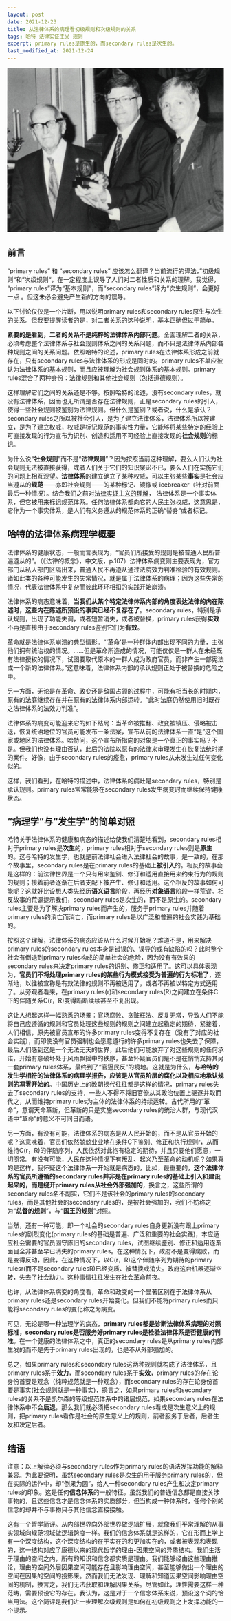 ```yaml
---
layout: post
date: 2021-12-23
title: 从法律体系的病理看初级规则和次级规则的关系
tags: 哈特 法律实证主义 规则
excerpt: primary rules是原生的，而secondary rules是次生的。
last_modified_at: 2021-12-24
---
```


![H.L.A.Hart](/assets/images/2021-12-23/1.jpg)

## 前言

“primary rules” 和 “secondary rules” 应该怎么翻译？当前流行的译法，”初级规则“和”次级规则“，在一定程度上误导了人们对二者性质和关系的理解。我觉得， “primary rules”译为“基本规则”，而“secondary rules”译为“次生规则”，会更好一点 。但这未必会避免产生新的方向的误导。

以下讨论仅仅是一个片断，用以说明primary rules和secondary rules原生与次生的关系。但我要提醒读者的是，对二者关系的这种说明，基本正确但过于简单。

**紧要的是看到，二者的关系不是纯粹的法律体系内部问题**。全面理解二者的关系，必须考虑整个法律体系与社会规则体系之间的关系问题，而不只是法律体系内部各种规则之间的关系问题。依照哈特的论述，primary rules在法律体系形成之前就存在，只有secondary rules与法律体系的形成是同时的。primary rules不单应被认为法律体系的基本规则，而且应被理解为社会规则体系的基本规则。primary rules混合了两种身份：法律规则和其他社会规则（包括道德规则）。

这样理解它们之间的关系还是不够。按照哈特的论述，没有secondary rules，就没有法律体系，因而也无所谓是否存在法律规则，正是secondary rules的引入，使得一些社会规则被鉴别为法律规则。但什么是鉴别？或者说，什么是承认？secondary rules之所以被社会引入，是为了建立法律体系，法律体系所以被建立，是为了建立权威，权威是标记规范的事实性力量，它能够将某些特定的经验上可直接发现的行为宣布为识别、创造和适用不可经验上直接发现的**社会规则**的标记。

为什么说“**社会规则**”而不是“**法律规则**”？因为按照当前这种理解，要么人们认为社会规则无法被直接获得，或者人们关于它们的知识聚讼不已，要么人们在实施它们的问题上相互观望。**法律体系**的建立确立了某种权威，可以主张某些**事实**是社会应当遵从的**规范**——亦即社会规则——的某种标记、镜像或 icebreaker（针对前面最后一种情况）。结合我们之前对[法律实证主义的理解](/understanding-legal-positivism.html)， 法律体系是一个事实体系，但它被用来标记规范体系。任何法律体系都向它的人民主张权威，这意思是，它作为一个事实体系，是人们有义务遵从的规范体系的正确“替身”或者标记。

## 哈特的法律体系病理学概要

法律体系的健康状态，一般而言表现为，“官员们所接受的规则是被普通人民所普遍遵从的”。（《法律的概念》，中文版，p.107）法律体系病变则主要表现为，官方部门从私人部门区隔出来，普通人民不再遵从通过法院效力判准检验的有效规则。诸如此类的各种可能发生的失常情况，就是属于法律体系的病理；因为这些失常的情况，代表法律体系中复杂而彼此环环相扣的实践开始崩溃。

法律体系的病态意味着，**当我们从某个特定法律体系内部的角度表达法律的内在陈述时，这些内在陈述所预设的事实已经不复存在了**。secondary rules，特别是承认规则，出现了功能失调，或者短暂消失，或者被替换，primary rules获得**实效**不再是直接由于secondary rules鉴别它们为**有效**。

革命就是法律体系崩溃的典型情形。“‘革命’是一种群体内部出现不同的力量，主张他们拥有统治权的情况。……但是革命所造成的情况，可能仅仅是一群人在未经既有法律授权的情况下，试图要取代原本的一群人成为政府官员，而非产生一部宪法或一个新的法律体系。”这意味着，法律体系内部的承认规则正处于被替换的危险之中。

另一方面，无论是在革命、政变还是敌国占领的过程中，可能有相当长的时期内，原有的法庭继续存在并在原有的法律体系内部运转。“此时法庭仍然使用旧时既存之法律体系的法效力判准”。

法律体系的病变可能迎来它的如下结局：当革命被推翻、政变被镇压、侵略被击退，恢复统治地位的官员可能发布一条法案，宣布从前的法律体系一直“是”这个国家或地区的法律体系。哈特问，这个宣布所指向的对象是一个真正的事实吗？不是。但我们也没有理由否认，此后的法院以原有的法律来审理发生在恢复法统时期的案件。好像，由于secondary rules的痊愈，primary rules从未发生过任何变化似的。

这样，我们看到，在哈特的描述中，法律体系的病灶是secondary rules，特别是承认规则。primary rules常常能够在secondary rules发生病变时而继续保持健康状态。

## “病理学”与“发生学”的简单对照

哈特关于法律体系的健康和病态的描述给使我们清楚地看到，secondary rules相对于primary rules是**次生**的，primary rules相对于secondary rules则是**原生**的。这与哈特的发生学，也就是前法律社会进入法律社会的故事，是一致的，在那个故事里，secondary rules是在primary rules的基础上**被引入**的。相反的故事会是这样的：前法律世界是一个只有用来鉴别、修订和适用直接用来约束行为的规则的规则；接着前者逐渐在后者支配下被产生、修订和适用。这个相反的故事如何可能呢？这就好比设想人类先经历**语义语言**阶段，再经历**对象语言**阶段一样荒谬。相反故事的荒诞提示我们，secondary rules是次生的，而不是原生的。secondary rules主要是为了解决primary rules而产生的，服务于primary rules并随着primary rules的消亡而消亡，而primary rules是以广泛和普遍的社会实践为基础的。

按照这个理解，法律体系的病态应该从什么时候开始呢？难道不是，用来解决primary rules的secondary rules本身是错误的、误导的或有缺陷的吗？此时整个社会有倒退到primary rules构成的简单社会的危险，因为没有有效果的secondary rules来决定primary rules的识别、修正和适用了。这可以具体表现为，**官员们不将处理primary rules的某些行为模式接受为普遍的行为标准了**，逐渐地，以往被宣称是有效法律的规则不再被适用了，或者不再被以特定方式适用了。从旁观者看来，在primary rules(r)和secondary rules(R)之间建立在条件C下的伴随关系C(r，R)变得断断续续甚至不复出现。

这让人想起这样一幅熟悉的场景：官场腐败、贪赃枉法、反复无常，导致人们不能将自己应遵循的规则和官员处理这些规则的规则之间建立起稳定的期待，紧接着，人们相信，原先被官员宣布的许多primary rules变得不复存在（没有了对应的社会实践），而即使没有官员强制也会愿意遵行的许多primary rules也失去了保障，最后人们感到这是一个无法无天的世界，此后他们可能放弃了对这些规则的任何承诺，开始有意破坏处于风雨飘摇中的秩序，甚至怀疑官员们是不是在悄悄支持其另一套primary rules体系，最终到了“官逼民反”的境地。这就是为什么，**与哈特的发生学相符的法律体系的病理学报告，应该是从官员阶层的腐化以及相应地承认规则的凋零开始的**。中国历史上的改朝换代往往都是这样的情况，primary rules失去了secondary rules的支持，一些人不得不将旧官僚从其政治位置上驱逐并取而代之，从而维持primary rules为主体的法律体系的持续运转。古代所用的“革命”，意谓天命革新，但革新的只是实施secondary rules的统治人群，与现代汉语中“革命”的意义不可同日而语。

另一方面，有没有可能，法律体系的病态是从人民开始的，而不是从官员开始的呢？这意味着，官员们依然兢兢业业地在条件C下鉴别、修正和执行规则r，从而维持C(r，R)的伴随序列，人民依然对此抱有稳定的期待，并且只要他们愿意，一切照常。有没有可能，人民在这种情况下有叛乱、起义乃至革命的动机呢？如果真的是这样，我怀疑这个法律体系一开始就是病态的，比如，最重要的，**这个法律体系的官员所遵循的secondary rules并非是在primary rules的基础上引入和建设起来的，而是绕开primary rules从社会外部强加的**，换言之，这些所谓的secondary rules名不副实，它们不是该社会的primary rules的secondary rules，而是其他社会的secondary rules的，是被社会强加的，我们不妨称之为“**总督的规则**”，与“**国王的规则**”对照。

当然，还有一种可能，即一个社会的secondary rules自身更新没有跟上primary rules的剧烈变化(primary rules的基础是普遍、广泛和重要的社会实践)，本应适应社会需要的官员固守陈旧的secondary rules，试图继续鉴别、修正和适用逐渐面目全非甚至早已消失的primary rules。在这种情况下，政府不是变得腐败，而是变得反动，因此，在这种情况下，以C(r，R)这个伴随序列为期待的primary rulesr(而不是secondary rulesR)已经变质、被替换或消失。政府这台机器逐渐空转，失去了社会动力。这种事情往往发生在社会革命前夜。

也许，从法律体系病变的角度看，革命和政变的一个显著区别在于法律体系从primary rules还是secondary rules开始变化。但我们不能将primary rules而只能将secondary rules的变化称之为病变。

可见，无论是哪一种法理学的病态，**primary rules都是诊断法律体系病理的对照标准，secondary rules是否服务好primary rules是检验法律体系是否健康的判准**。在一个健康的法律体系之中，真正的secondary rules是从primary rules内部生发的而不是先于primary rules出现的，也是不从外部强加的。

总之，如果primary rules和secondary rules这两种规则就构成了法律体系，且primary rules系于**效力**，而secondary rules系于**实效**，primary rules的存在论身份首要是观念（纯粹规范就是一种观念），而secondary rules的存在论身份首要是事实(社会规则就是一种事实)，换言之，如果primary rules和secondary rules的关系不是凯尔森的等级规范体系中的诸层规范，如果secondary rules在法律体系中不会**后退**，那么我们就必须把secondary rules看成是次生意义上的规则，把primary rules看作是社会的原生意义上的规则，前者服务于后者，后者生发和决定后者。

## 结语

注意：以上解读必须与secondary rules作为primary rules的语法发挥功能的解释兼容。为此要说明，虽然secondary rules是次生的用于服务primary rules的，但在实际的运作中，却“倒果为因”，给人一种secondary rules产生和决定primary rules的印象。这是任何**信念体系**的一般特征。虽然我们的普通信念都是直接关涉事物的，且这些信念才是信念体系的实质部分，但当构成一种体系时，任何个别的信念的却并不与事物只与其他信念直接接触。

这有一个哲学简评。从内部世界向外部世界做逻辑扩展，就像我们平常理解的从事实领域向规范领域做逻辑跨度一样。我们的信念体系就是这样的，它在形而上学上有一个深度结构，这个深度结构的在于实在的和更加实在的，或者被表现和表现的，这一结构对应了康德以来的现代哲学的理由-因果空间的异质结构。我们生活于理由的空间之内，所有的知识和信念都实质是理由。我们能够经由这些理由推论，理由的空间外层因果空间可能存在且影响理由空间，甚至能够做出一个理由的空间在因果的空间的投影来。然而我们无法发现、理解和知道因果空间影响理由空间的机制，换言之，我们无法获取和理解因果关系。尽管如此，理性需要这样一种范畴，需要预设它的存在。我认为，这是对于一个信念体系来说，预设这个词的恰当用法。这个简评是我们进一步理解次级规则是如何在初级规则之上发挥功能的一个提示。
